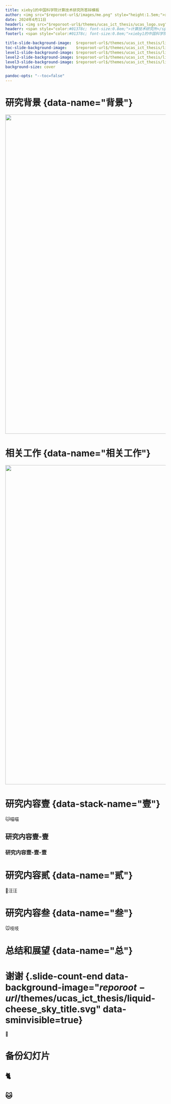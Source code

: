 ```yaml
---
title: xieby1的中国科学院计算技术研究所答辩模板
author: <img src="$reporoot-url$/images/me.png" style="height:1.5em;">xieby1<br/>[👨‍🏫]{style="font-size:1.5em;"}导师XXX
date: 2024年4月11日
headerl: <img src="$reporoot-url$/themes/ucas_ict_thesis/ucas_logo.svg" style="height:0.8em; margin:0;"><span style="color:#01378c; font-size:0.8em;">中国科学院大学</span>
headerr: <span style="color:#01378c; font-size:0.8em;">计算技术研究所</span><img src="$reporoot-url$/themes/ucas_ict_thesis/ict_logo.svg" style="height:0.8em; margin:0;">
footerl: <span style="color:#01378c; font-size:0.8em;">xieby1的中国科学院计算技术研究所答辩模板・xieby1・2024年4月11日</span>

title-slide-background-image:  $reporoot-url$/themes/ucas_ict_thesis/liquid-cheese_sky_title.svg
toc-slide-background-image:    $reporoot-url$/themes/ucas_ict_thesis/liquid-cheese_sky_l1.svg
level1-slide-background-image: $reporoot-url$/themes/ucas_ict_thesis/liquid-cheese_sky_l1.svg
level2-slide-background-image: $reporoot-url$/themes/ucas_ict_thesis/liquid-cheese_sky_l2.svg
level3-slide-background-image: $reporoot-url$/themes/ucas_ict_thesis/liquid-cheese_sky_l3.svg
background-size: cover

pandoc-opts: "--toc=false"
---
```


# 研究背景 {data-name="背景"}

<img src="$reporoot-url$/themes/ucas_ict_thesis/ucas_full.svg" style="width: 1000px;">

# 相关工作 {data-name="相关工作"}

<img src="$reporoot-url$/themes/ucas_ict_thesis/ict_full.svg" style="width: 1000px;">

# 研究内容壹 {data-stack-name="壹"}

🐱喵喵

## 研究内容壹-壹

### 研究内容壹-壹-壹

# 研究内容贰 {data-name="贰"}

🐶汪汪

# 研究内容叁 {data-name="叁"}

🐭吱吱

# 总结和展望 {data-name="总"}


# 谢谢 {.slide-count-end data-background-image="$reporoot-url$/themes/ucas_ict_thesis/liquid-cheese_sky_title.svg" data-sminvisible=true}

🎊

# 备份幻灯片

## 🐈

## 🐱
